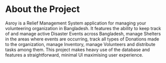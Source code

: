 # About the Project
Asroy is a Relief Management System application for managing your volunteering organization in Bangladesh. It features the ability to keep track of and manage active Disaster Events across Bangladesh, manage Shelters in the areas where events are occurring, track all types of Donations made to the organization, manage Inventory, manage Volunteers and distribute tasks among them.
This project makes heavy use of the database and features a straightforward, minimal UI maximising user experience.
